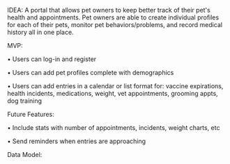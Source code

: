 IDEA: A portal that allows pet owners to keep better track of their pet's health and appointments. Pet owners are able to create individual profiles for each of their pets, monitor pet behaviors/problems, and record medical history all in one place.


MVP:

• Users can log-in and register

• Users can add pet profiles complete with demographics 

• Users can add entries in a calendar or list format for: vaccine expirations, health incidents, medications, weight, vet appointments, grooming appts, dog training 


Future Features:

• Include stats with number of appointments, incidents, weight charts, etc

• Send reminders when entries are approaching


Data Model:
